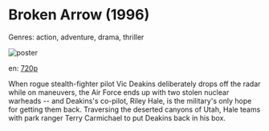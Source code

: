 # Broken Arrow (1996)

Genres: action, adventure, drama, thriller

![poster](http://image.tmdb.org/t/p/w500/avqUG5RYB93rwSUNL5r16Vtbc9g.jpg)

en:
  [720p](magnet:?xt=urn:btih:307470F927623F63A964978B1C3E5D2353F2803E&tr=udp://glotorrents.pw:6969/announce&tr=udp://tracker.opentrackr.org:1337/announce&tr=udp://torrent.gresille.org:80/announce&tr=udp://tracker.openbittorrent.com:80&tr=udp://tracker.coppersurfer.tk:6969&tr=udp://tracker.leechers-paradise.org:6969&tr=udp://p4p.arenabg.ch:1337&tr=udp://tracker.internetwarriors.net:1337)
  


When rogue stealth-fighter pilot Vic Deakins deliberately drops off the radar while on maneuvers, the Air Force ends up with two stolen nuclear warheads -- and Deakins's co-pilot, Riley Hale, is the military's only hope for getting them back. Traversing the deserted canyons of Utah, Hale teams with park ranger Terry Carmichael to put Deakins back in his box.